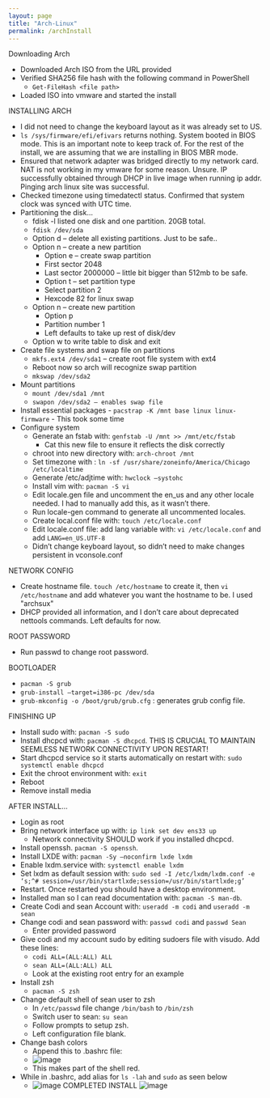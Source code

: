 ```yaml
---
layout: page
title: "Arch-Linux"
permalink: /archInstall
---
```

Downloading Arch
-	Downloaded Arch ISO from the URL provided
-	Verified SHA256 file hash with the following command in PowerShell
    -   `Get-FileHash <file path>`
-	Loaded ISO into vmware and started the install

INSTALLING ARCH
-	I did not need to change the keyboard layout as it was already set to US.
-	`ls /sys/firmware/efi/efivars` returns nothing. System booted in BIOS mode. This is an important note to keep track of. For the rest of the install, we are assuming     that we are installing in BIOS MBR mode.
-	Ensured that network adapter was bridged directly to my network card. NAT is not working in my vmware for some reason. Unsure. IP successfully obtained through DHCP in live image when running ip addr. Pinging arch linux site was successful. 
-	Checked timezone using timedatectl status. Confirmed that system clock was synced with UTC time.
-	Partitioning the disk…
    -	fdisk -l listed one disk and one partition. 20GB total.
    -	`fdisk /dev/sda`
    -   Option d – delete all existing partitions. Just to be safe..
    -	Option n – create a new partition
        -	Option e – create swap partition
        -	First sector 2048
        -   Last sector 2000000 – little bit bigger than 512mb to be safe.
        -	Option t – set partition type
        -	Select partition 2 
        -	Hexcode 82 for linux swap
    -	Option n – create new partition
        -	Option p
        -	Partition number 1
        -	Left defaults to take up rest of disk/dev
    -	Option w to write table to disk and exit
-	Create file systems and swap file on partitions
    -	`mkfs.ext4 /dev/sda1` – create root file system with ext4
    -	Reboot now so arch will recognize swap partition
    -	`mkswap /dev/sda2`
-	Mount partitions
    -	`mount /dev/sda1 /mnt`
    -	`swapon /dev/sda2 – enables swap file`
-	Install essential packages
        -	`pacstrap -K /mnt base linux linux-firmware`
            -	This took some time
-   Configure system
    -	Generate an fstab with: `genfstab -U /mnt >> /mnt/etc/fstab`
        -	Cat this new file to ensure it reflects the disk correctly
    -	chroot into new directory with: `arch-chroot /mnt`
    -	Set timezone with : `ln -sf /usr/share/zoneinfo/America/Chicago /etc/localtime`
    -	Generate /etc/adjtime with: `hwclock –systohc`
    -	Install vim with: `pacman -S vi`
    -	Edit locale.gen file and uncomment the en_us and any other locale needed. I had to manually add this, as it wasn’t there.
    -	Run locale-gen command to generate all uncommented locales.
    -	Create local.conf file with: `touch /etc/locale.conf`
    -	Edit locale.conf file: add lang variable with: `vi /etc/locale.conf` and add `LANG=en_US.UTF-8`
    -	Didn’t change keyboard layout, so didn’t need to make changes persistent in vconsole.conf

NETWORK CONFIG
-	Create hostname file. `touch /etc/hostname` to create it, then `vi /etc/hostname` and add whatever you want the hostname to be. I used "archsux"
-	DHCP provided all information, and I don’t care about deprecated nettools commands. Left defaults for now.

ROOT PASSWORD
-	Run passwd to change root password.

BOOTLOADER
-	`pacman -S grub`
-	`grub-install –target=i386-pc /dev/sda`
-	`grub-mkconfig -o /boot/grub/grub.cfg` : generates grub config file.

FINISHING UP
-	Install sudo with: `pacman -S sudo`
-	Install dhcpcd with: `pacman -S dhcpcd`. THIS IS CRUCIAL TO MAINTAIN SEEMLESS NETWORK CONNECTIVITY UPON RESTART!
-	Start dhcpcd service so it starts automatically on restart with: `sudo systemctl enable dhcpcd`
-	Exit the chroot environment with: `exit`
-	Reboot 
-	Remove install media

AFTER INSTALL…
-	Login as root
-	Bring network interface up with: `ip link set dev ens33 up`
    - Network connectivity SHOULD work if you installed dhcpcd. 
-	Install openssh. `pacman -S openssh`.
-	Install LXDE with: `pacman -Sy –noconfirm lxde lxdm`
-	Enable lxdm.service with: `systemctl enable lxdm`
-	Set lxdm as default session with: `sudo sed -I /etc/lxdm/lxdm.conf -e ‘s;^# session=/usr/bin/startlxde;session=/usr/bin/startlxde;g’`
-	Restart. Once restarted you should have a desktop environment.
-	Installed man so I can read documentation with: `pacman -S man-db`.
-	Create Codi and sean Account with: `useradd -m codi` and `useradd -m sean`
-	Change codi and sean password with: `passwd codi` and `passwd Sean`
    -	Enter provided password 
-	Give codi and my account sudo by editing sudoers file with visudo. Add these lines: 
    -	`codi ALL=(ALL:ALL) ALL`
    -	`sean ALL=(ALL:ALL) ALL`
    -	Look at the existing root entry for an example
-	Install zsh
    -	`pacman -S zsh`
-	Change default shell of sean user to zsh
    -	In `/etc/passwd` file change `/bin/bash` to `/bin/zsh`
    -	Switch user to sean: `su sean`
    -	Follow prompts to setup zsh.
    -	Left configuration file blank.
-	Change bash colors
    -	Append this to .bashrc file:
    -	 ![image](https://user-images.githubusercontent.com/70538441/197404784-90945a73-7417-40ec-84cf-68acb685b8f4.png)
    -	This makes part of the shell red.
-	While in .bashrc, add alias for `ls -lah` and `sudo` as seen below
    -	 ![image](https://user-images.githubusercontent.com/70538441/197404805-b9cd84b0-e24b-4276-a2ff-bb217f74ddcb.png)
COMPLETED INSTALL
![image](https://user-images.githubusercontent.com/70538441/199751372-8ba5ac97-c8ef-4ec8-8878-e7962c3aa430.png)


